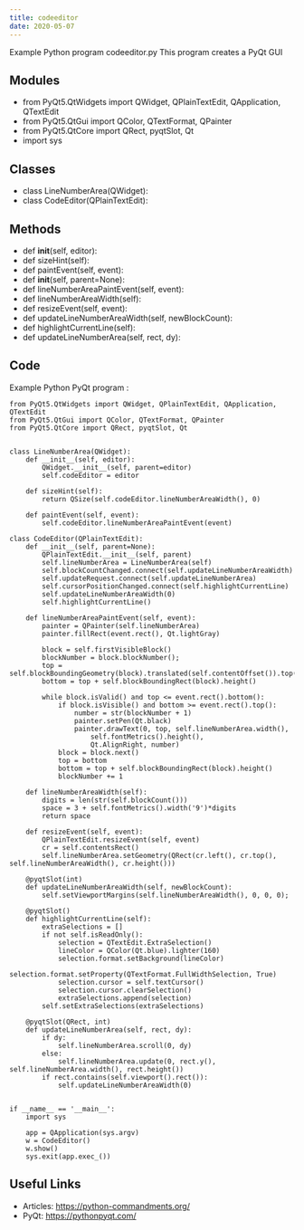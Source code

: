```yaml
---
title: codeeditor
date: 2020-05-07
---
```

Example Python program codeeditor.py
This program creates a PyQt GUI

## Modules

* from PyQt5.QtWidgets import QWidget, QPlainTextEdit, QApplication, QTextEdit
* from PyQt5.QtGui import QColor, QTextFormat, QPainter
* from PyQt5.QtCore import QRect, pyqtSlot, Qt
* 	import sys

## Classes

* class LineNumberArea(QWidget):
* class CodeEditor(QPlainTextEdit):

## Methods

* 	def __init__(self, editor):
* 	def sizeHint(self):
* 	def paintEvent(self, event):
* 	def __init__(self, parent=None):
* 	def lineNumberAreaPaintEvent(self, event):
* 	def lineNumberAreaWidth(self):
* 	def resizeEvent(self, event):
* 	def updateLineNumberAreaWidth(self, newBlockCount):
* 	def highlightCurrentLine(self):
* 	def updateLineNumberArea(self, rect, dy):

## Code

Example Python PyQt program :

    from PyQt5.QtWidgets import QWidget, QPlainTextEdit, QApplication, QTextEdit
    from PyQt5.QtGui import QColor, QTextFormat, QPainter
    from PyQt5.QtCore import QRect, pyqtSlot, Qt
    
    
    class LineNumberArea(QWidget):
    	def __init__(self, editor):
    		QWidget.__init__(self, parent=editor)
    		self.codeEditor = editor
    
    	def sizeHint(self):
    		return QSize(self.codeEditor.lineNumberAreaWidth(), 0)
    
    	def paintEvent(self, event):
    		self.codeEditor.lineNumberAreaPaintEvent(event)
    
    class CodeEditor(QPlainTextEdit):
    	def __init__(self, parent=None):
    		QPlainTextEdit.__init__(self, parent)
    		self.lineNumberArea = LineNumberArea(self)
    		self.blockCountChanged.connect(self.updateLineNumberAreaWidth)
    		self.updateRequest.connect(self.updateLineNumberArea)
    		self.cursorPositionChanged.connect(self.highlightCurrentLine)
    		self.updateLineNumberAreaWidth(0)
    		self.highlightCurrentLine()
    
    	def lineNumberAreaPaintEvent(self, event):
    		painter = QPainter(self.lineNumberArea)
    		painter.fillRect(event.rect(), Qt.lightGray)
    
    		block = self.firstVisibleBlock()
    		blockNumber = block.blockNumber();
    		top = self.blockBoundingGeometry(block).translated(self.contentOffset()).top()
    		bottom = top + self.blockBoundingRect(block).height()
    
    		while block.isValid() and top <= event.rect().bottom():
    			if block.isVisible() and bottom >= event.rect().top():
    				number = str(blockNumber + 1)
    				painter.setPen(Qt.black)
    				painter.drawText(0, top, self.lineNumberArea.width(), 
    					self.fontMetrics().height(),
    					Qt.AlignRight, number)
    			block = block.next()
    			top = bottom
    			bottom = top + self.blockBoundingRect(block).height()
    			blockNumber += 1
    
    	def lineNumberAreaWidth(self):
    		digits = len(str(self.blockCount()))
    		space = 3 + self.fontMetrics().width('9')*digits
    		return space
    
    	def resizeEvent(self, event):
    		QPlainTextEdit.resizeEvent(self, event)
    		cr = self.contentsRect()
    		self.lineNumberArea.setGeometry(QRect(cr.left(), cr.top(), self.lineNumberAreaWidth(), cr.height()))
    
    	@pyqtSlot(int)
    	def updateLineNumberAreaWidth(self, newBlockCount):
    		self.setViewportMargins(self.lineNumberAreaWidth(), 0, 0, 0);
    
    	@pyqtSlot()
    	def highlightCurrentLine(self):
    		extraSelections = []
    		if not self.isReadOnly():
    			selection = QTextEdit.ExtraSelection()
    			lineColor = QColor(Qt.blue).lighter(160)
    			selection.format.setBackground(lineColor)
    			selection.format.setProperty(QTextFormat.FullWidthSelection, True)
    			selection.cursor = self.textCursor()
    			selection.cursor.clearSelection()
    			extraSelections.append(selection)
    		self.setExtraSelections(extraSelections)
    
    	@pyqtSlot(QRect, int)
    	def updateLineNumberArea(self, rect, dy):
    		if dy:
    			self.lineNumberArea.scroll(0, dy)
    		else:
    			self.lineNumberArea.update(0, rect.y(), self.lineNumberArea.width(), rect.height())
    		if rect.contains(self.viewport().rect()):
    			self.updateLineNumberAreaWidth(0)
    
    
    if __name__ == '__main__':
    	import sys
    
    	app = QApplication(sys.argv)
    	w = CodeEditor()
    	w.show()
    	sys.exit(app.exec_())
    

## Useful Links

- Articles: https://python-commandments.org/
- PyQt: https://pythonpyqt.com/
